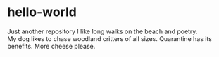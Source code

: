 # hello-world
Just another repository
I like long walks on the beach and poetry.  
My dog likes to chase woodland critters of all sizes.
Quarantine has its benefits.
More cheese please.
